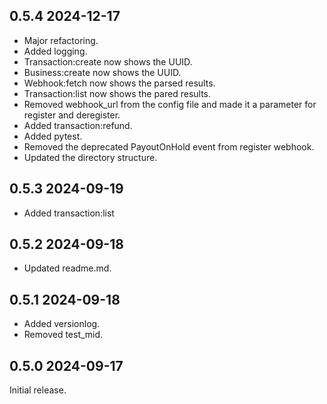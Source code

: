## 0.5.4 2024-12-17
* Major refactoring.
* Added logging.
* Transaction:create now shows the UUID.
* Business:create now shows the UUID.
* Webhook:fetch now shows the parsed results.
* Transaction:list now shows the pared results.
* Removed webhook_url from the config file and made it a parameter for register and deregister.
* Added transaction:refund.
* Added pytest.
* Removed the deprecated PayoutOnHold event from register webhook.
* Updated the directory structure.

## 0.5.3 2024-09-19
* Added transaction:list

## 0.5.2 2024-09-18
* Updated readme.md.

## 0.5.1 2024-09-18
* Added versionlog.
* Removed test_mid.

## 0.5.0 2024-09-17
Initial release.
